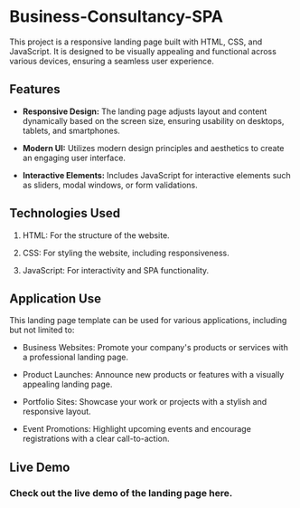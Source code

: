 # Business-Consultancy-SPA

This project is a responsive landing page built with HTML, CSS, and JavaScript. It is designed to be visually appealing and functional across various devices, ensuring a seamless user experience.

## Features
- **Responsive Design:** The landing page adjusts layout and content dynamically based on the screen size, ensuring usability on desktops, tablets, and smartphones.

- **Modern UI:** Utilizes modern design principles and aesthetics to create an engaging user interface.

- **Interactive Elements:** Includes JavaScript for interactive elements such as sliders, modal windows, or form validations.

## Technologies Used
1. HTML: For the structure of the website.
2. CSS: For styling the website, including responsiveness.

3. JavaScript: For interactivity and SPA functionality.


## Application Use
This landing page template can be used for various applications, including but not limited to:

- Business Websites: Promote your company's products or services with a professional landing page.

- Product Launches: Announce new products or features with a visually appealing landing page.

- Portfolio Sites: Showcase your work or projects with a stylish and responsive layout.

- Event Promotions: Highlight upcoming events and encourage registrations with a clear call-to-action.

## Live Demo

### Check out the live demo of the landing page here.
